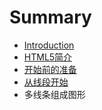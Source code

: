 # Summary

* [Introduction](README.md)
* [HTML5简介](1.md)
* [开始前的准备](2.md)
* [从线段开始](3.md)
* 多线条组成图形


